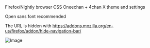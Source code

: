 Firefox/Nightly browser CSS 
Oneechan + 4chan X theme and settings

Open sans font recommended

The URL is hidden with https://addons.mozilla.org/en-us/firefox/addon/hide-navigation-bar/

![Image](http://gbgl-hq.com/demoness/browser_4chan_CSS.png)

